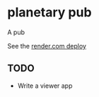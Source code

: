 # planetary pub

A pub

See the [render.com deploy](https://dashboard.render.com/web/srv-c6elp2vh8vlcnlnvsm5g/settings)

## TODO

* Write a viewer app


